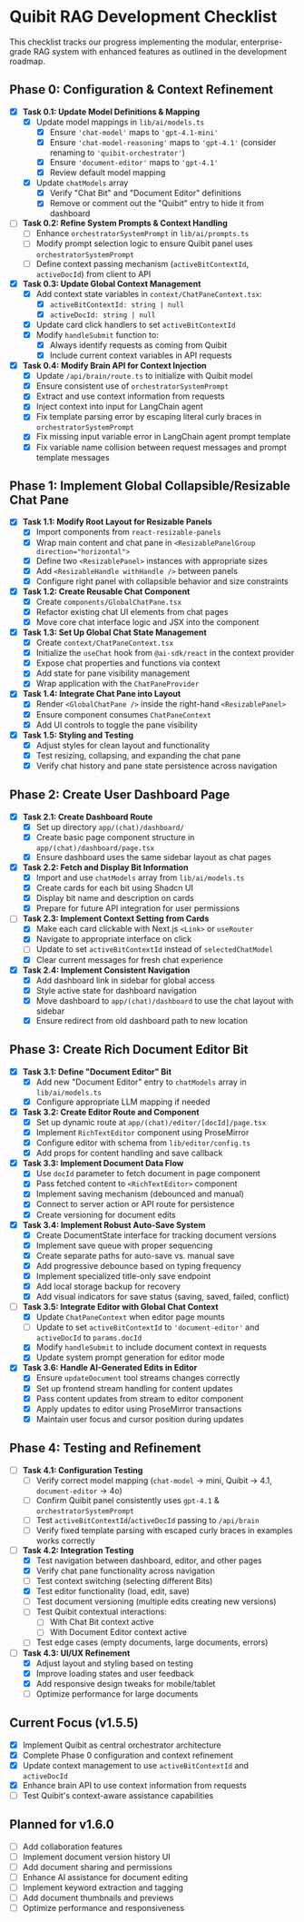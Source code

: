 # Quibit RAG Development Checklist

This checklist tracks our progress implementing the modular, enterprise-grade RAG system with enhanced features as outlined in the development roadmap.

## Phase 0: Configuration & Context Refinement
- [x] **Task 0.1: Update Model Definitions & Mapping**
  - [x] Update model mappings in `lib/ai/models.ts`
    - [x] Ensure `'chat-model'` maps to `'gpt-4.1-mini'`
    - [x] Ensure `'chat-model-reasoning'` maps to `'gpt-4.1'` (consider renaming to `'quibit-orchestrator'`)
    - [x] Ensure `'document-editor'` maps to `'gpt-4.1'`
    - [x] Review default model mapping
  - [x] Update `chatModels` array
    - [x] Verify "Chat Bit" and "Document Editor" definitions
    - [x] Remove or comment out the "Quibit" entry to hide it from dashboard

- [ ] **Task 0.2: Refine System Prompts & Context Handling**
  - [ ] Enhance `orchestratorSystemPrompt` in `lib/ai/prompts.ts`
  - [ ] Modify prompt selection logic to ensure Quibit panel uses `orchestratorSystemPrompt`
  - [ ] Define context passing mechanism (`activeBitContextId`, `activeDocId`) from client to API

- [x] **Task 0.3: Update Global Context Management**
  - [x] Add context state variables in `context/ChatPaneContext.tsx`:
    - [x] `activeBitContextId: string | null`
    - [x] `activeDocId: string | null`
  - [x] Update card click handlers to set `activeBitContextId`
  - [x] Modify `handleSubmit` function to:
    - [x] Always identify requests as coming from Quibit
    - [x] Include current context variables in API requests

- [x] **Task 0.4: Modify Brain API for Context Injection**
  - [x] Update `/api/brain/route.ts` to initialize with Quibit model
  - [x] Ensure consistent use of `orchestratorSystemPrompt`
  - [x] Extract and use context information from requests
  - [x] Inject context into input for LangChain agent
  - [x] Fix template parsing error by escaping literal curly braces in `orchestratorSystemPrompt`
  - [x] Fix missing input variable error in LangChain agent prompt template
  - [x] Fix variable name collision between request messages and prompt template messages

## Phase 1: Implement Global Collapsible/Resizable Chat Pane
- [x] **Task 1.1: Modify Root Layout for Resizable Panels**
  - [x] Import components from `react-resizable-panels`
  - [x] Wrap main content and chat pane in `<ResizablePanelGroup direction="horizontal">`
  - [x] Define two `<ResizablePanel>` instances with appropriate sizes
  - [x] Add `<ResizableHandle withHandle />` between panels
  - [x] Configure right panel with collapsible behavior and size constraints

- [x] **Task 1.2: Create Reusable Chat Component**
  - [x] Create `components/GlobalChatPane.tsx`
  - [x] Refactor existing chat UI elements from chat pages
  - [x] Move core chat interface logic and JSX into the component

- [x] **Task 1.3: Set Up Global Chat State Management**
  - [x] Create `context/ChatPaneContext.tsx`
  - [x] Initialize the `useChat` hook from `@ai-sdk/react` in the context provider
  - [x] Expose chat properties and functions via context
  - [x] Add state for pane visibility management
  - [x] Wrap application with the `ChatPaneProvider`

- [x] **Task 1.4: Integrate Chat Pane into Layout**
  - [x] Render `<GlobalChatPane />` inside the right-hand `<ResizablePanel>`
  - [x] Ensure component consumes `ChatPaneContext`
  - [x] Add UI controls to toggle the pane visibility

- [x] **Task 1.5: Styling and Testing**
  - [x] Adjust styles for clean layout and functionality
  - [x] Test resizing, collapsing, and expanding the chat pane
  - [x] Verify chat history and pane state persistence across navigation

## Phase 2: Create User Dashboard Page
- [x] **Task 2.1: Create Dashboard Route**
  - [x] Set up directory `app/(chat)/dashboard/`
  - [x] Create basic page component structure in `app/(chat)/dashboard/page.tsx`
  - [x] Ensure dashboard uses the same sidebar layout as chat pages

- [x] **Task 2.2: Fetch and Display Bit Information**
  - [x] Import and use `chatModels` array from `lib/ai/models.ts`
  - [x] Create cards for each bit using Shadcn UI
  - [x] Display bit name and description on cards
  - [x] Prepare for future API integration for user permissions

- [ ] **Task 2.3: Implement Context Setting from Cards**
  - [x] Make each card clickable with Next.js `<Link>` or `useRouter`
  - [x] Navigate to appropriate interface on click
  - [ ] Update to set `activeBitContextId` instead of `selectedChatModel`
  - [x] Clear current messages for fresh chat experience

- [x] **Task 2.4: Implement Consistent Navigation**
  - [x] Add dashboard link in sidebar for global access
  - [x] Style active state for dashboard navigation
  - [x] Move dashboard to `app/(chat)/dashboard` to use the chat layout with sidebar
  - [x] Ensure redirect from old dashboard path to new location

## Phase 3: Create Rich Document Editor Bit
- [x] **Task 3.1: Define "Document Editor" Bit**
  - [x] Add new "Document Editor" entry to `chatModels` array in `lib/ai/models.ts`
  - [x] Configure appropriate LLM mapping if needed

- [x] **Task 3.2: Create Editor Route and Component**
  - [x] Set up dynamic route at `app/(chat)/editor/[docId]/page.tsx`
  - [x] Implement `RichTextEditor` component using ProseMirror
  - [x] Configure editor with schema from `lib/editor/config.ts`
  - [x] Add props for content handling and save callback

- [x] **Task 3.3: Implement Document Data Flow**
  - [x] Use `docId` parameter to fetch document in page component
  - [x] Pass fetched content to `<RichTextEditor>` component
  - [x] Implement saving mechanism (debounced and manual)
  - [x] Connect to server action or API route for persistence
  - [x] Create versioning for document edits

- [x] **Task 3.4: Implement Robust Auto-Save System**
  - [x] Create DocumentState interface for tracking document versions
  - [x] Implement save queue with proper sequencing
  - [x] Create separate paths for auto-save vs. manual save
  - [x] Add progressive debounce based on typing frequency
  - [x] Implement specialized title-only save endpoint
  - [x] Add local storage backup for recovery
  - [x] Add visual indicators for save status (saving, saved, failed, conflict)

- [ ] **Task 3.5: Integrate Editor with Global Chat Context**
  - [x] Update `ChatPaneContext` when editor page mounts
  - [ ] Update to set `activeBitContextId` to `'document-editor'` and `activeDocId` to `params.docId`
  - [x] Modify `handleSubmit` to include document context in requests
  - [x] Update system prompt generation for editor mode

- [x] **Task 3.6: Handle AI-Generated Edits in Editor**
  - [x] Ensure `updateDocument` tool streams changes correctly
  - [x] Set up frontend stream handling for content updates
  - [x] Pass content updates from stream to editor component
  - [x] Apply updates to editor using ProseMirror transactions
  - [x] Maintain user focus and cursor position during updates

## Phase 4: Testing and Refinement
- [ ] **Task 4.1: Configuration Testing**
  - [ ] Verify correct model mapping (`chat-model` → mini, Quibit → 4.1, `document-editor` → 4o)
  - [ ] Confirm Quibit panel consistently uses `gpt-4.1` & `orchestratorSystemPrompt`
  - [ ] Test `activeBitContextId`/`activeDocId` passing to `/api/brain`
  - [ ] Verify fixed template parsing with escaped curly braces in examples works correctly

- [ ] **Task 4.2: Integration Testing**
  - [x] Test navigation between dashboard, editor, and other pages
  - [x] Verify chat pane functionality across navigation
  - [ ] Test context switching (selecting different Bits)
  - [x] Test editor functionality (load, edit, save)
  - [ ] Test document versioning (multiple edits creating new versions)
  - [ ] Test Quibit contextual interactions:
    - [ ] With Chat Bit context active
    - [ ] With Document Editor context active
  - [ ] Test edge cases (empty documents, large documents, errors)

- [ ] **Task 4.3: UI/UX Refinement**
  - [x] Adjust layout and styling based on testing
  - [x] Improve loading states and user feedback
  - [x] Add responsive design tweaks for mobile/tablet
  - [ ] Optimize performance for large documents

## Current Focus (v1.5.5)
- [x] Implement Quibit as central orchestrator architecture 
- [x] Complete Phase 0 configuration and context refinement
- [x] Update context management to use `activeBitContextId` and `activeDocId`
- [x] Enhance brain API to use context information from requests
- [ ] Test Quibit's context-aware assistance capabilities

## Planned for v1.6.0
- [ ] Add collaboration features
- [ ] Implement document version history UI
- [ ] Add document sharing and permissions
- [ ] Enhance AI assistance for document editing
- [ ] Implement keyword extraction and tagging
- [ ] Add document thumbnails and previews
- [ ] Optimize performance and responsiveness 